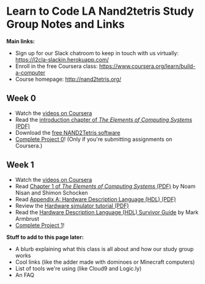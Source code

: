 # Learn to Code LA Nand2tetris Study Group Notes and Links

**Main links:**

- Sign up for our Slack chatroom to keep in touch with us virtually: https://l2cla-slackin.herokuapp.com/
- Enroll in the free Coursera class: https://www.coursera.org/learn/build-a-computer
- Course homepage: http://nand2tetris.org/

## Week 0

- Watch the [videos on Coursera](https://www.coursera.org/learn/build-a-computer)
- Read the [introduction chapter of *The Elements of Computing Systems* (PDF)](http://www.nand2tetris.org/chapters/intro.pdf)
- Download the [free NAND2Tetris software](http://nand2tetris.org/software.php)
- [Complete Project 0](http://nand2tetris.org/01.php)! (Only if you're submitting assignments on Coursera.)

## Week 1

- Watch the [videos on Coursera](https://www.coursera.org/learn/build-a-computer)
- Read [Chapter 1 of *The Elements of Computing Systems* (PDF)](http://nand2tetris.org/chapters/chapter%2001.pdf) by Noam Nisan and Shimon Schocken
- Read [Appendix A: Hardware Description Language (HDL) (PDF)](http://nand2tetris.org/chapters/appendix%20A.pdf)
- Review the [Hardware simulator tutorial (PDF)](http://nand2tetris.org/tutorials/PDF/Hardware%20Simulator%20Tutorial.pdf)
- Read the [Hardware Description Language (HDL) Survivor Guide](http://nand2tetris.org/software/HDL%20Survival%20Guide.html) by Mark Armbrust
- [Complete Project 1](http://nand2tetris.org/01.php)!

**Stuff to add to this page later:**

- A blurb explaining what this class is all about and how our study group works
- Cool links (like the adder made with dominoes or Minecraft computers)
- List of tools we're using (like Cloud9 and Logic.ly)
- An FAQ
